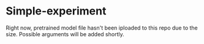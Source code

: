 # Simple-experiment

Right now, pretrained model file hasn't been iploaded to this repo due to the size.
Possible arguments will be added shortly.
